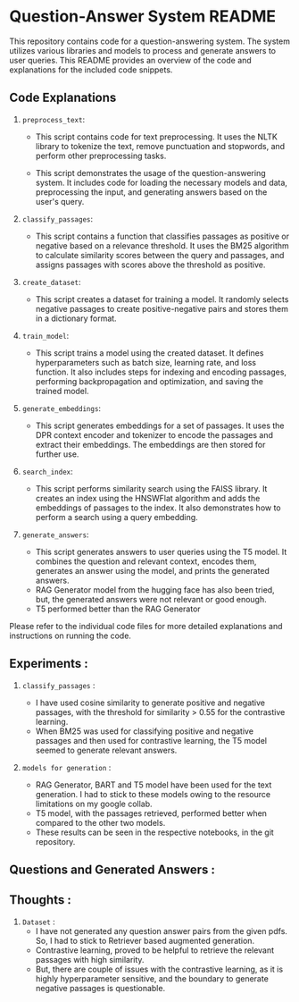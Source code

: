 # Question-Answer System README

This repository contains code for a question-answering system. The system utilizes various libraries and models to process and generate answers to user queries. This README provides an overview of the code and explanations for the included code snippets.

## Code Explanations

1. `preprocess_text`:
   - This script contains code for text preprocessing. It uses the NLTK library to tokenize the text, remove punctuation and stopwords, and perform other preprocessing tasks.
 
   - This script demonstrates the usage of the question-answering system. It includes code for loading the necessary models and data, preprocessing the input, and generating answers based on the user's query.

3. `classify_passages`:
   - This script contains a function that classifies passages as positive or negative based on a relevance threshold. It uses the BM25 algorithm to calculate similarity scores between the query and passages, and assigns passages with scores above the threshold as positive.

4. `create_dataset`:
   - This script creates a dataset for training a model. It randomly selects negative passages to create positive-negative pairs and stores them in a dictionary format.

5. `train_model`:
   - This script trains a model using the created dataset. It defines hyperparameters such as batch size, learning rate, and loss function. It also includes steps for indexing and encoding passages, performing backpropagation and optimization, and saving the trained model.

6. `generate_embeddings`:
   - This script generates embeddings for a set of passages. It uses the DPR context encoder and tokenizer to encode the passages and extract their embeddings. The embeddings are then stored for further use.

7. `search_index`:
   - This script performs similarity search using the FAISS library. It creates an index using the HNSWFlat algorithm and adds the embeddings of passages to the index. It also demonstrates how to perform a search using a query embedding.

8. `generate_answers`:
   - This script generates answers to user queries using the T5 model. It combines the question and relevant context, encodes them, generates an answer using the model, and prints the generated answers. 
   - RAG Generator model from the hugging face has also been tried, but, the generated answers were not relevant or good enough. 
   - T5 performed better than the RAG Generator 

Please refer to the individual code files for more detailed explanations and instructions on running the code.

## Experiments : 

1. `classify_passages` : 
    - I have used cosine similarity to generate positive and negative passages, with the threshold for similarity > 0.55 for the contrastive learning. 
    - When BM25 was used for classifying positive and negative passages and then used for contrastive learning, the T5 model seemed to generate relevant answers.  

2. `models for generation` : 
    - RAG Generator, BART and T5 model have been used for the text generation. I had to stick to these models owing to the resource limitations on my google collab.  
    - T5 model, with the passages retrieved, performed better when compared to the other two models. 
    - These results can be seen in the respective notebooks, in the git repository. 

## Questions and Generated Answers : 


## Thoughts : 

1. `Dataset` : 
    - I have not generated any question answer pairs from the given pdfs. So, I had to stick to Retriever based augmented generation. 
    - Contrastive learning, proved to be helpful to retrieve the relevant passages with high similarity. 
    - But, there are couple of issues with the contrastive learning, as it is highly hyperparameter sensitive, and the boundary to generate       negative passages is questionable. 


